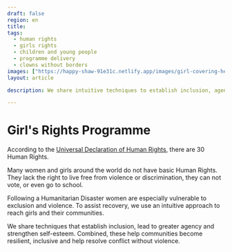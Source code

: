 ```yaml
---
draft: false
region: en
title:
tags:
  - human rights
  - girls rights
  - children and young people
  - programme delivery
  - clowns without borders
images: ["https://happy-shaw-91e31c.netlify.app/images/girl-covering-her-face-with-her-t-shirt-1024x652.webp"]
layout: article

description: We share intuitive techniques to establish inclusion, agency and self-esteem. All help communities become resilient and resolve conflict without violence.

---
```


# Girl's Rights Programme

According to the [Universal Declaration of Human Rights](https://www.un.org/en/about-us/universal-declaration-of-human-rights), there are 30 Human Rights.

Many women and girls around the world do not have basic Human Rights. They lack the right to live free from violence or discrimination, they can not vote, or even go to school.

Following a Humanitarian Disaster women are especially vulnerable to exclusion and violence. To assist recovery, we use an intuitive approach to reach girls and their communities.

<!-- # Detail About the Girl's Rights Programme -->
We share techniques that establish inclusion, lead to greater agency and strengthen self-esteem. Combined, these help communities become resilient, inclusive and help resolve conflict without violence.

<!--
![girl covering her face with her t shirt](https://cwb.org.uk/images/girl-covering-her-face-with-her-t-shirt-1024x652.jpg)
-->

<!--
CTA: Read more about:
Courses:
- Programme Delivery:
	- Girl's Rights
	- WASH. Water and Sanitation Hygiene
	- Wellbeing
- Training structure
- Monitoring and Evaluation Toolkit
-->